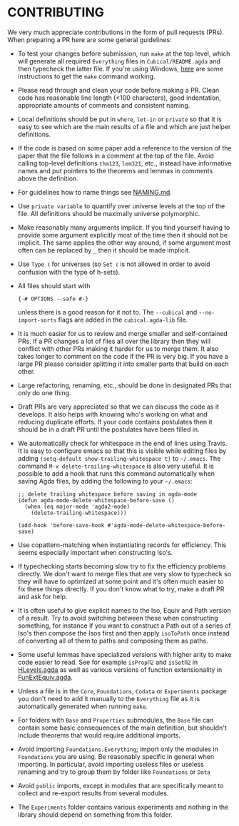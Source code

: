 CONTRIBUTING
============

We very much appreciate contributions in the form of pull requests (PRs).
When preparing a PR here are some general guidelines:

- To test your changes before submission, run `make` at the top level,
  which will generate all required `Everything` files in
  `Cubical/README.agda` and then typecheck the latter file.
  If you're using Windows, [here](MAKEWINDOWS.md) are some instructions
  to get the `make` command working.

- Please read through and clean your code before making a PR. Clean
  code has reasonable line length (<100 characters), good indentation,
  appropriate amounts of comments and consistent naming.

- Local definitions should be put in `where`, `let-in` or `private` so
  that it is easy to see which are the main results of a file and
  which are just helper definitions.

- If the code is based on some paper add a reference to the version of
  the paper that the file follows in a comment at the top of the
  file. Avoid calling top-level definitions `thm123`, `lem321`, etc.,
  instead have informative names and put pointers to the theorems and
  lemmas in comments above the definition.

- For guidelines how to name things see
  [NAMING.md](https://github.com/agda/cubical/blob/master/NAMING.md).

- Use `private variable` to quantify over universe levels at the top
  of the file. All definitions should be maximally universe
  polymorphic.

- Make reasonably many arguments implicit. If you find yourself having
  to provide some argument explicitly most of the time then it should
  not be implicit. The same applies the other way around, if some argument
  most often can be replaced by `_` then it should be made implicit.

- Use `Type ℓ` for universes (so `Set ℓ` is not allowed in order to
  avoid confusion with the type of h-sets).

- All files should start with

  `{-# OPTIONS --safe #-}`

  unless there is a good reason for it not to. The `--cubical` and
  `--no-import-sorts` flags are added in the `cubical.agda-lib` file.

- It is much easier for us to review and merge smaller and
  self-contained PRs. If a PR changes a lot of files all over the
  library then they will conflict with other PRs making it harder for
  us to merge them. It also takes longer to comment on the code
  if the PR is very big. If you have a large PR please consider
  splitting it into smaller parts that build on each other.

- Large refactoring, renaming, etc., should be done in designated PRs
  that only do one thing.

- Draft PRs are very appreciated so that we can discuss the code as it
  develops. It also helps with knowing who's working on what and
  reducing duplicate efforts. If your code contains postulates then it
  should be in a draft PR until the postulates have been filled in.

- We automatically check for whitespace in the end of lines using
  Travis. It is easy to configure emacs so that this is visible while
  editing files by adding `(setq-default show-trailing-whitespace t)`
  to `~/.emacs`. The command `M-x delete-trailing-whitespace` is also
  very useful. It is possible to add a hook that runs this command
  automatically when saving Agda files, by adding the following to your
  `~/.emacs`:
  ```
  ;; delete trailing whitespace before saving in agda-mode
  (defun agda-mode-delete-whitespace-before-save ()
    (when (eq major-mode 'agda2-mode)
      (delete-trailing-whitespace)))

  (add-hook 'before-save-hook #'agda-mode-delete-whitespace-before-save)
  ```

- Use copattern-matching when instantiating records for efficiency.
  This seems especially important when constructing Iso's.

- If typechecking starts becoming slow try to fix the efficiency
  problems directly. We don't want to merge files that are very slow
  to typecheck so they will have to optimized at some point and it's
  often much easier to fix these things directly. If you don't know
  what to try, make a draft PR and ask for help.

- It is often useful to give explicit names to the Iso, Equiv and Path
  version of a result. Try to avoid switching between these when
  constructing something, for instance if you want to construct a Path
  out of a series of Iso's then compose the Isos first and then apply
  `isoToPath` once instead of converting all of them to paths and
  composing them as paths.

- Some useful lemmas have specialized versions with higher arity to
  make code easier to read. See for example `isPropΠ2` and `isSetΠ2`
  in [HLevels.agda](https://github.com/agda/cubical/blob/master/Cubical/Foundations/HLevels.agda)
  as well as various versions of function extensionality in
  [FunExtEquiv.agda](https://github.com/agda/cubical/blob/master/Cubical/Functions/FunExtEquiv.agda).

- Unless a file is in the `Core`, `Foundations`, `Codata` or
  `Experiments` package you don't need to add it manually to the
  `Everything` file as it is automatically generated when running
  `make`.

- For folders with `Base` and `Properties` submodules, the `Base` file
  can contain some basic consequences of the main definition, but
  shouldn't include theorems that would require additional imports.

- Avoid importing `Foundations.Everything`; import only the modules in
  `Foundations` you are using. Be reasonably specific in general when
  importing.
  In particular, avoid importing useless files or useless renaming
  and try to group them by folder like `Foundations` or `Data`

- Avoid `public` imports, except in modules that are specifically meant
  to collect and re-export results from several modules.

- The `Experiments` folder contains various experiments and nothing in
  the library should depend on something from this folder.
